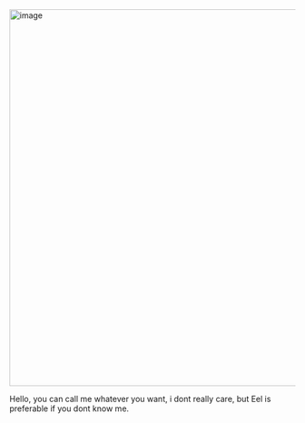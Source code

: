 <img width="1200" height="664" alt="image" src="https://github.com/user-attachments/assets/e91632a0-4652-4a5a-a969-1cd1f66d09bc" />

   Hello, you can call me whatever you want, i dont really care, but Eel is preferable if you dont know me.
